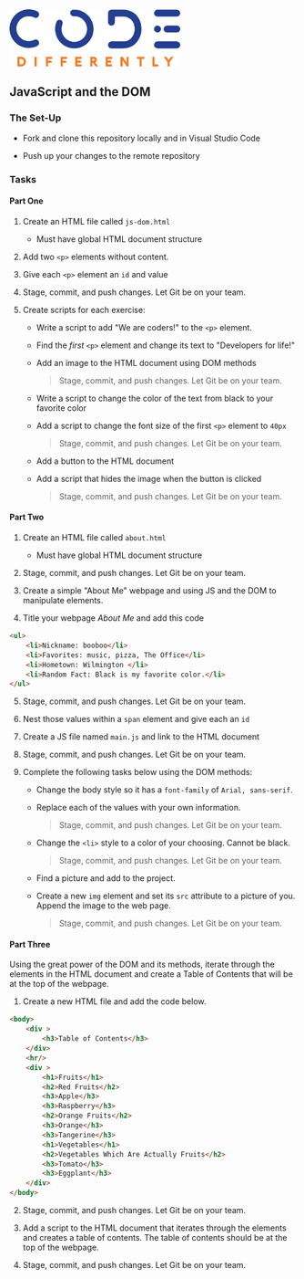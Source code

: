 
<img  src="../code-diff-logo.png" alt="Code Differently Logo" style="height:100px; width:300px; text-align:center;">



## JavaScript and the DOM





### The Set-Up


- Fork and clone this repository locally and in Visual Studio Code

- Push up your changes to the remote repository



### Tasks

#### Part One

1. Create an HTML file called `js-dom.html`

    - Must have global HTML document structure

2. Add two `<p>` elements without content. 

3. Give each `<p>` element an `id` and value

4. Stage, commit, and push changes. Let Git be on your team.

5. Create scripts for each exercise:

    - Write a script to add "We are coders!" to the `<p>` element.

    - Find the *first* `<p>` element and change its text to "Developers for life!"

    - Add an image to the HTML document using DOM methods

        > Stage, commit, and push changes. Let Git be on your team.

    - Write a script to change the color of the text from black to your favorite color

    - Add a script to change the font size of the first `<p>` element to `40px`

        > Stage, commit, and push changes. Let Git be on your team.

    - Add a button to the HTML document

    - Add a script that hides the image when the button is clicked

        > Stage, commit, and push changes. Let Git be on your team.


#### Part Two

1. Create an HTML file called `about.html`

    - Must have global HTML document structure

2. Stage, commit, and push changes. Let Git be on your team.

3. Create a simple "About Me" webpage and using JS and the DOM to manipulate elements.

4.  Title your webpage *About Me* and add this code
```html
<ul>
    <li>Nickname: booboo</li>
    <li>Favorites: music, pizza, The Office</li>
    <li>Hometown: Wilmington </li>
    <li>Random Fact: Black is my favorite color.</li>
</ul>
```

5. Stage, commit, and push changes. Let Git be on your team.

6. Nest those values within a `span` element and give each an `id`

7. Create a JS file named `main.js` and link to the HTML document

8. Stage, commit, and push changes. Let Git be on your team.

9. Complete the following tasks below using the DOM methods:

    - Change the body style so it has a `font-family` of `Arial, sans-serif`.

    - Replace each of the values with your own information.

        > Stage, commit, and push changes. Let Git be on your team.

    - Change the `<li>` style to a color of your choosing. Cannot be black.

        > Stage, commit, and push changes. Let Git be on your team.

    - Find a picture and add to the project.

    - Create a new `img` element and set its `src` attribute to a picture of you. Append the image to the web page.

        > Stage, commit, and push changes. Let Git be on your team.

#### Part Three

Using the great power of the DOM and its methods, iterate through the elements in the HTML document and create a Table of Contents that will be at the top of the webpage. 

1. Create a new HTML file and add the code below.

```html
<body>
    <div >
        <h3>Table of Contents</h3>
    </div>
    <hr/>
    <div >
        <h1>Fruits</h1>
        <h2>Red Fruits</h2>
        <h3>Apple</h3>
        <h3>Raspberry</h3>
        <h2>Orange Fruits</h2>
        <h3>Orange</h3>
        <h3>Tangerine</h3>
        <h1>Vegetables</h1>
        <h2>Vegetables Which Are Actually Fruits</h2>
        <h3>Tomato</h3>
        <h3>Eggplant</h3>
    </div>
</body>
```
2. Stage, commit, and push changes. Let Git be on your team.

3. Add a script to the HTML document that iterates through the elements and creates a table of contents. The table of contents should be at the top of the webpage. 

4. Stage, commit, and push changes. Let Git be on your team.
    



